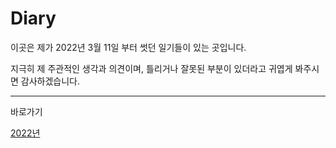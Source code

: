 # Diary

이곳은 제가 2022년 3월 11일 부터 썻던 일기들이 있는 곳입니다.

지극히 제 주관적인 생각과 의견이며, 틀리거나 잘못된 부분이 있더라고 귀엽게 봐주시면 감사하겠습니다.

---

바로가기

[2022년](./2022)
